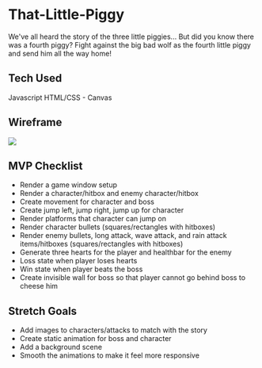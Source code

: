 # That-Little-Piggy

We've all heard the story of the three little piggies... But did you know there was a fourth piggy?
Fight against the big bad wolf as the fourth little piggy and send him all the way home!

## Tech Used
Javascript
HTML/CSS - Canvas

## Wireframe

![](https://i.imgur.com/27YEVHC.png)

## MVP Checklist

* Render a game window setup
* Render a character/hitbox and enemy character/hitbox
* Create movement for character and boss
* Create jump left, jump right, jump up for character
* Render platforms that character can jump on
* Render character bullets (squares/rectangles with hitboxes)
* Render enemy bullets, long attack, wave attack, and rain attack items/hitboxes (squares/rectangles with hitboxes)
* Generate three hearts for the player and healthbar for the enemy
* Loss state when player loses hearts
* Win state when player beats the boss
* Create invisible wall for boss so that player cannot go behind boss to cheese him

## Stretch Goals

* Add images to characters/attacks to match with the story
* Create static animation for boss and character
* Add a background scene
* Smooth the animations to make it feel more responsive